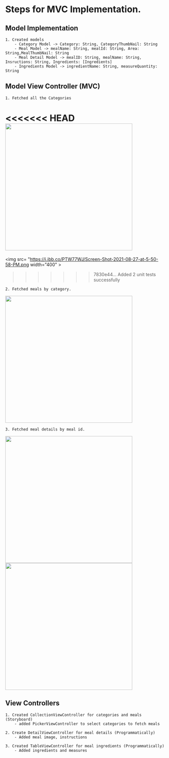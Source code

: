 #  Steps for MVC Implementation.

## Model Implementation

    1. Created models
        - Category Model -> Category: String, CategoryThumbNail: String
        - Meal Model -> mealName: String, mealId: String, Area: String,MealThumbNail: String 
        - Meal Detail Model -> mealID: String, mealName: String, Insructions: String, Ingredients: [Ingredients]
        - Ingredients Model -> ingredientName: String, measureQuantity: String
    
## Model View Controller (MVC)

    1. Fetched all the Categories
<<<<<<< HEAD
<img src= "https://i.ibb.co/PTW77WJ/Screen-Shot-2021-08-27-at-5-50-58-PM.png" width="400" >
=======
<img src= "https://i.ibb.co/PTW77WJ/Screen-Shot-2021-08-27-at-5-50-58-PM.png width="400" >
>>>>>>> 7830e44... Added 2 unit tests successfully
    
    2. Fetched meals by category.
<img src= "https://i.ibb.co/fFPBM8J/Screen-Shot-2021-08-27-at-5-55-01-PM.png" width="400" >

    3. Fetched meal details by meal id.
<img src= "https://i.ibb.co/9Gfrqh8/Screen-Shot-2021-08-27-at-5-56-37-PM.png" width="400" >

<img src= "https://i.ibb.co/cbQ00Tt/Screen-Shot-2021-08-27-at-5-56-45-PM.png" width="400" >

    
## View Controllers

    1. Created CollectionViewController for categories and meals (Storyboard)
        - added PickerViewController to select categories to fetch meals
        
    2. Create DetailViewController for meal details (Programmatically)
        - Added meal image, instructions
        
    3. Created TableViewController for meal ingredients (Programmatically)
        - Added ingredients and measures 
    


 
 

